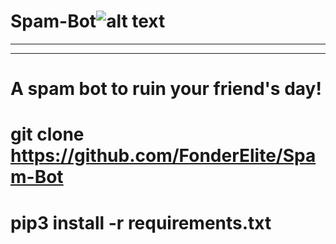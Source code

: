 # Spam-Bot![alt text](https://www.pngkey.com/png/full/227-2271720_jpg-transparent-stock-broom-transparent-giant-repair-bot.png)
---
___
# A spam bot to ruin your friend's day!
# git clone https://github.com/FonderElite/Spam-Bot
# pip3 install -r requirements.txt
